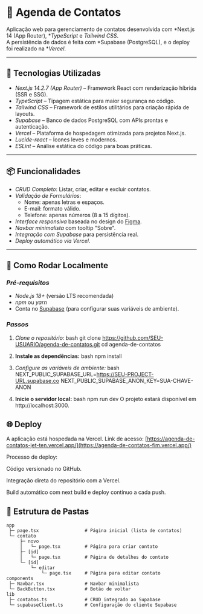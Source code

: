 # 📒 Agenda de Contatos

Aplicação web para gerenciamento de contatos desenvolvida com *Next.js 14 (App Router), **TypeScript* e *Tailwind CSS*.  
A persistência de dados é feita com *Supabase (PostgreSQL), e o deploy foi realizado na **Vercel*.

---

## 🚀 Tecnologias Utilizadas

- *Next.js 14.2.7 (App Router)* – Framework React com renderização híbrida (SSR e SSG).
- *TypeScript* – Tipagem estática para maior segurança no código.
- *Tailwind CSS* – Framework de estilos utilitários para criação rápida de layouts.
- *Supabase* – Banco de dados PostgreSQL com APIs prontas e autenticação.
- *Vercel* – Plataforma de hospedagem otimizada para projetos Next.js.
- *Lucide-react* – Ícones leves e modernos.
- *ESLint* – Análise estática do código para boas práticas.

---

## 📦 Funcionalidades

- *CRUD Completo*: Listar, criar, editar e excluir contatos.
- *Validação de Formulários*:  
  - Nome: apenas letras e espaços.  
  - E-mail: formato válido.  
  - Telefone: apenas números (8 a 15 dígitos).  
- *Interface responsiva* baseada no design do [Figma](https://www.figma.com/community/file/1408455704705137276/mini-projeto-siga-seu-atleta-app-next-js-fullstack).
- *Navbar minimalista* com tooltip "Sobre".
- *Integração com Supabase* para persistência real.
- *Deploy automático via Vercel*.

---

## 🔧 Como Rodar Localmente

### *Pré-requisitos*
- *Node.js 18+* (versão LTS recomendada)
- *npm* ou *yarn*
- Conta no [Supabase](https://supabase.com/) (para configurar suas variáveis de ambiente).

### *Passos*

1. *Clone o repositório:*
   bash
   git clone https://github.com/SEU-USUARIO/agenda-de-contatos.git
   cd agenda-de-contatos

2. **Instale as dependências:**
   bash
   npm install

3. *Configure as variáveis de ambiente:*
   bash
   NEXT_PUBLIC_SUPABASE_URL=https://SEU-PROJECT-URL.supabase.co
   NEXT_PUBLIC_SUPABASE_ANON_KEY=SUA-CHAVE-ANON

4. **Inicie o servidor local:**
   bash
   npm run dev
O projeto estará disponível em http://localhost:3000.

## 🌐 Deploy

A aplicação está hospedada na Vercel.
Link de acesso: [https://agenda-de-contatos-jet-ten.vercel.app/](https://agenda-de-contatos-fim.vercel.app/)

Processo de deploy:

Código versionado no GitHub.

Integração direta do repositório com a Vercel.

Build automático com next build e deploy contínuo a cada push.

## 📁 Estrutura de Pastas

```plaintext
app
 ├─ page.tsx                 # Página inicial (lista de contatos)
 └─ contato
     ├─ novo
     │   └─ page.tsx         # Página para criar contato
     ├─ [id]
     │   └─ page.tsx         # Página de detalhes do contato
     └─ [id]
         └─ editar
             └─ page.tsx     # Página para editar contato
components
 ├─ Navbar.tsx               # Navbar minimalista
 └─ BackButton.tsx           # Botão de voltar
lib
 ├─ contatos.ts              # CRUD integrado ao Supabase
 └─ supabaseClient.ts        # Configuração do cliente Supabase
